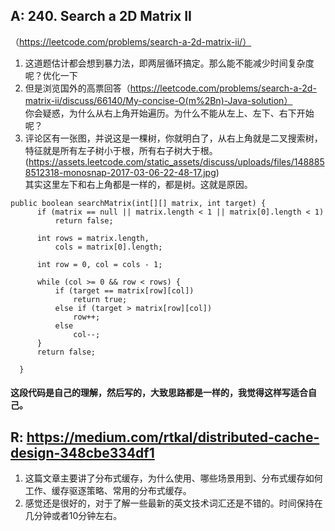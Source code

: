 
## A: 240. Search a 2D Matrix II
（https://leetcode.com/problems/search-a-2d-matrix-ii/）
  1. 这道题估计都会想到暴力法，即两层循环搞定。那么能不能减少时间复杂度呢？优化一下
  2. 但是浏览国外的高票回答（https://leetcode.com/problems/search-a-2d-matrix-ii/discuss/66140/My-concise-O(m%2Bn)-Java-solution）  
  你会疑惑，为什么从右上角开始遍历。为什么不能从左上、左下、右下开始呢？
  3. 评论区有一张图，并说这是一棵树，你就明白了，从右上角就是二叉搜索树，特征就是所有左子树小于根，所有右子树大于根。  
  (https://assets.leetcode.com/static_assets/discuss/uploads/files/1488858512318-monosnap-2017-03-06-22-48-17.jpg)  
  其实这里左下和右上角都是一样的，都是树。这就是原因。
  ```javascrit
  public boolean searchMatrix(int[][] matrix, int target) {
        if (matrix == null || matrix.length < 1 || matrix[0].length < 1) 
            return false;
        
        int rows = matrix.length,
            cols = matrix[0].length;
        
        int row = 0, col = cols - 1;
        
        while (col >= 0 && row < rows) {
            if (target == matrix[row][col])
                return true;
            else if (target > matrix[row][col])
                row++;
            else
                col--;
        }
        return false;
        
    }
  ```
  #### 这段代码是自己的理解，然后写的，大致思路都是一样的，我觉得这样写适合自己。

## R: https://medium.com/rtkal/distributed-cache-design-348cbe334df1
1. 这篇文章主要讲了分布式缓存，为什么使用、哪些场景用到、分布式缓存如何工作、缓存驱逐策略、常用的分布式缓存。
2. 感觉还是很好的，对于了解一些最新的英文技术词汇还是不错的。时间保持在几分钟或者10分钟左右。
